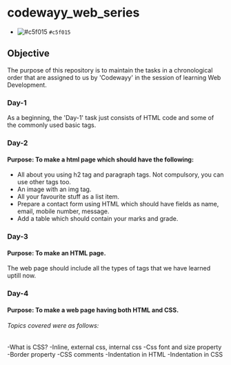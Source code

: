 # codewayy_web_series
- ![#c5f015](https://via.placeholder.com/15/c5f015/000000?text=+) `#c5f015`

## Objective 
The purpose of this repository is to maintain the tasks in a chronological order that are assigned to us by 'Codewayy' in the session of learning Web Development.

### Day-1
As a beginning, the 'Day-1' task just consists of HTML code and some of the commonly used basic tags.

### Day-2
#### Purpose: To make a html page which should have the following:
- All about you using h2 tag and paragraph tags. Not compulsory, you can use other tags too.
- An image with an img tag.
- All your favourite stuff as a list item.
- Prepare a contact form using HTML which should have fields as name, email, mobile number, message.
- Add a table which should contain your marks and grade.

### Day-3
#### Purpose: To make an HTML page.
The web page should include all the types of tags that we have learned uptill now.

### Day-4
#### Purpose: To make a web page having both HTML and CSS.
###### Topics covered were as follows:
-What is CSS?
-Inline, external css, internal css
-Css font and size property
-Border property
-CSS comments
-Indentation in HTML
-Indentation in CSS


